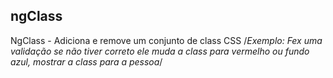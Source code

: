 ## ngClass

NgClass - Adiciona e remove um conjunto de class CSS /_Exemplo: Fex uma
validação se não tiver correto ele muda a class para vermelho ou fundo azul,
mostrar a class para a pessoa_/
